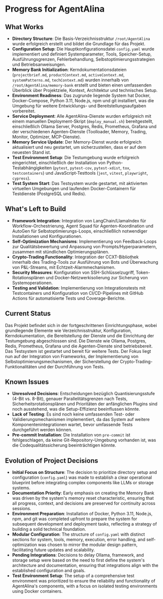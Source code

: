 # Progress for AgentAlina

## What Works
- **Directory Structure**: Die Basis-Verzeichnisstruktur `/root/AgentAlina` wurde erfolgreich erstellt und bildet die Grundlage für das Projekt.
- **Configuration Setup**: Die Hauptkonfigurationsdatei `config.yaml` wurde implementiert und definiert Systemparameter, Tools, Speicher-Setup, Ausführungsgrenzen, Fehlerbehandlung, Selbstoptimierungsstrategien und Betriebsanweisungen.
- **Memory Bank Initialization**: Kerndokumentationsdateien (`projectbrief.md`, `productContext.md`, `activeContext.md`, `systemPatterns.md`, `techContext.md`) wurden innerhalb von `/root/AgentAlina/memory-bank` erstellt und bieten einen umfassenden Überblick über Projektziele, Kontext, Architektur und technisches Setup.
- **Environment Readiness**: Das zugrunde liegende System hat Docker, Docker-Compose, Python 3.11, Node.js, npm und git installiert, was die Umgebung für weitere Entwicklungs- und Bereitstellungsaufgaben vorbereitet.
- **Service Deployment**: Alle AgentAlina-Dienste wurden erfolgreich mit einem manuellen Deployment-Skript (`deploy_manual.sh`) bereitgestellt, einschließlich Ollama Server, Postgres, Redis, Prometheus, Grafana und der verschiedenen Agenten-Dienste (Toolloader, Memory, Trading, Monitor, Optimizer, MCP-Dienste).
- **Memory Service Update**: Der Memory-Dienst wurde erfolgreich aktualisiert und neu gestartet, um sicherzustellen, dass er auf dem neuesten Stand ist.
- **Test Environment Setup**: Die Testumgebung wurde erfolgreich eingerichtet, einschließlich der Installation von Python-Testabhängigkeiten (`pytest`, `pytest-cov`, `pytest-xdist`, `tox`, `testcontainers`) und JavaScript-Testtools (`jest`, `vitest`, `playwright`, `cypress`).
- **Test System Start**: Das Testsystem wurde gestartet, mit aktivierten virtuellen Umgebungen und laufenden Docker-Containern für Testdienste (PostgreSQL und Redis).

## What's Left to Build
- **Framework Integration**: Integration von LangChain/LlamaIndex für Workflow-Orchestrierung, Agent Squad für Agenten-Koordination und AutoGen für Selbstoptimierungs-Loops, einschließlich notwendiger Installationen und Konfigurationen.
- **Self-Optimization Mechanisms**: Implementierung von Feedback-Loops zur Qualitätsbewertung und Anpassung von Prompts/Hyperparametern, zusammen mit stündlichen Optimierungsplänen.
- **Crypto-Trading Functionality**: Integration der CCXT-Bibliothek innerhalb des Trading-Tools zur Ausführung von Bots und Überwachung von P&L-Streams, mit Echtzeit-Alarmmechanismen.
- **Security Measures**: Konfiguration von SSH-Schlüsselzugriff, Token-Rotationsplänen und Docker-Netzwerkisolierung zur Sicherung von Systemoperationen.
- **Testing and Validation**: Implementierung von Integrationstests mit Testcontainers und Konfiguration von CI/CD-Pipelines mit GitHub Actions für automatisierte Tests und Coverage-Berichte.

## Current Status
Das Projekt befindet sich in der fortgeschrittenen Einrichtungsphase, wobei grundlegende Elemente wie Verzeichnisstruktur, Konfiguration, Kerndokumentation, die Bereitstellung der Dienste und die Einrichtung der Testumgebung abgeschlossen sind. Die Dienste wie Ollama, Postgres, Redis, Prometheus, Grafana und die Agenten-Dienste sind betriebsbereit. Das Testsystem ist gestartet und bereit für weitere Tests. Der Fokus liegt nun auf der Integration von Frameworks, der Implementierung von Selbstoptimierungsmechanismen, der Sicherstellung der Crypto-Trading-Funktionalitäten und der Durchführung von Tests.

## Known Issues
- **Unresolved Decisions**: Entscheidungen bezüglich Quantisierungsstufe (4-Bit vs. 8-Bit), genauer Parallelitätsgrenzen nach Tests, Sicherheitsrotationsplänen und Prioritäten der anfänglichen Plugins sind noch ausstehend, was die Setup-Effizienz beeinflussen könnte.
- **Lack of Testing**: Es sind noch keine umfassenden Test- oder Validierungsmechanismen implementiert, da das System auf weitere Komponentenintegrationen wartet, bevor umfassende Tests durchgeführt werden können.
- **Pre-commit Installation**: Die Installation von `pre-commit` ist fehlgeschlagen, da keine Git-Repository-Umgebung vorhanden ist, was die Codequalitätssicherung beeinträchtigen könnte.

## Evolution of Project Decisions
- **Initial Focus on Structure**: The decision to prioritize directory setup and configuration (`config.yaml`) was made to establish a clear operational blueprint before integrating complex components like LLMs or storage systems.
- **Documentation Priority**: Early emphasis on creating the Memory Bank was driven by the system's memory reset characteristic, ensuring that all progress, context, and decisions are preserved for continuity across sessions.
- **Environment Preparation**: Installation of Docker, Python 3.11, Node.js, npm, and git was completed upfront to prepare the system for subsequent development and deployment tasks, reflecting a strategy of building a solid technical foundation.
- **Modular Configuration**: The structure of `config.yaml` with distinct sections for system, tools, memory, execution, error handling, and self-optimization was chosen to mirror the modular design pattern, facilitating future updates and scalability.
- **Pending Integrations**: Decisions to delay Ollama, framework, and storage setup were based on the need to first define the system's architecture and documentation, ensuring that integrations align with the established configuration and goals.
- **Test Environment Setup**: The setup of a comprehensive test environment was prioritized to ensure the reliability and functionality of AgentAlina's components, with a focus on isolated testing environments using Docker containers.
